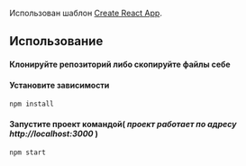 
Использован шаблон [Create React App](https://github.com/facebookincubator/create-react-app).



## Использование
#### Клонируйте репозиторий либо скопируйте файлы себе
#### Установите зависимости
```
npm install
```
#### Запустите проект командой( *проект работает по адресу http://localhost:3000* ) 
```
npm start
```


